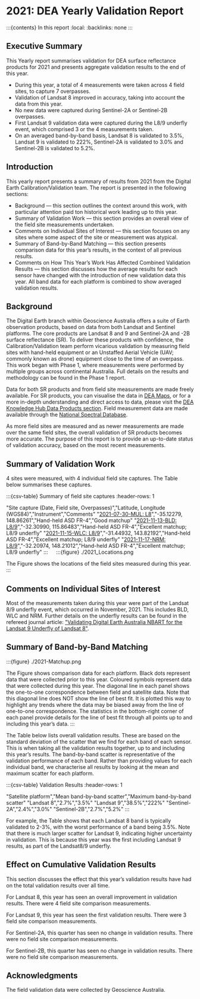 # 2021: DEA Yearly Validation Report

:::{contents} In this report
:local:
:backlinks: none
:::

## Executive Summary

This Yearly report summarises validation for DEA surface reflectance products for 2021
and presents aggregate validation results to the end of this year.

* During this year, a total of 4 measurements were taken across 4 field sites, to capture 7 overpasses.
* Validation of Landsat 8 improved in accuracy, taking into account the data from this year.
* No new data were captured during Sentinel-2A or Sentinel-2B overpasses.
* First Landsat 9 validation data were captured during the L8/9 underfly event, which comprised 3 or the 4 measurements taken.
* On an averaged band-by-band basis, Landsat 8 is validated to 3.5%, Landsat 9 is validated to 222%, Sentinel-2A is validated to 3.0% and Sentinel-2B is validated to 5.2%.

## Introduction

This yearly report presents a summary of results from 2021 from the Digital Earth
Calibration/Validation team. The report is presented in the following sections:

* Background &mdash; this section outlines the context around this work, with particular attention paid ton historical work leading up to this year.
* Summary of Validation Work &mdash; this section provides an overall view of the field site measurements undertaken.
* Comments on Individual Sites of Interest &mdash; this section focuses on any sites where some aspect of the site or measurement was atypical.
* Summary of Band-by-Band Matching &mdash; this section presents comparison data for this year’s results, in the context of all previous results.
* Comments on How This Year’s Work Has Affected Combined Validation Results &mdash; this section discusses how the average results for each sensor have changed with the introduction of new validation data this year. All band data for each platform is combined to show averaged validation results.

## Background

The Digital Earth branch within Geoscience Australia offers a suite of Earth observation products, based on data from
both Landsat and Sentinel platforms. The core products are Landsat 8 and 9 and Sentinel-2A and -2B surface reflectance (SR).
To deliver these products with confidence, the Calibration/Validation team perform vicarious validation
by measuring field sites with hand-held equipment or an Unstaffed Aerial Vehicle (UAV; commonly known as drone) equipment
close to the time of an overpass. This work began with Phase 1, where measurements were performed by multiple groups
across continental Australia. Full details on the results and methodology can be found in the Phase 1 report.

Data for both SR products and from field site measurements are made freely available. For SR products, you can visualise
the data in [DEA Maps](https://maps.dea.ga.gov.au/), or for a more in-depth understanding and direct access to data, please visit the [DEA Knowledge Hub Data Products section](https://knowledge.dea.ga.gov.au/data/). Field measurement data are made available through the [National Spectral Database](https://www.ga.gov.au/scientific-topics/dea/dea-data-and-products/national-spectral-database).

As more field sites are measured and as newer measurements are made over the same field sites, the overall validation of
SR products becomes more accurate. The purpose of this report is to provide an up-to-date status of validation accuracy,
based on the most recent measurements.
 
## Summary of Validation Work

4 sites were measured, with 4 individual field site captures. The Table below summarises these captures.

:::{csv-table} Summary of field site captures
:header-rows: 1

"Site capture (Date, Field site, Overpasses)","Latitude, Longitude (WGS84)","Instrument","Comments"
"<a href='/validation/site-report/2021-07-30-MUL/'>2021-07-30-MUL: L8</a>","-35.12279, 148.86261","Hand-held ASD FR-4","Good matchup"
"<a href='/validation/site-report/2021-11-13-BLD/'>2021-11-13-BLD: L8/9</a>","-32.30990, 115.86483","Hand-held ASD FR-4","Excellent matchup; L8/9 underfly"
"<a href='/validation/site-report/2021-11-15-WLC/'>2021-11-15-WLC: L8/9</a>","-31.44932, 143.82192","Hand-held ASD FR-4","Excellent matchup; L8/9 underfly"
"<a href='/validation/site-report/2021-11-17-NRM/'>2021-11-17-NRM: L8/9</a>","-32.20974, 148.21012","Hand-held ASD FR-4","Excellent matchup; L8/9 underfly"
:::
 
:::{figure} ./2021_Locations.png

The Figure shows the locations of the field sites measured during this year.
::: 

## Comments on Individual Sites of Interest

Most of the measurements taken during this year were part of the Landsat 8/9 underfly event, which occurred in November, 2021.
This includes BLD, WLC and NRM. Further details on the underfly results can be found in the refereed journal article: <a href="https://doi.org/10.3390/rs16071233">"Validating Digital Earth Australia NBART for the Landsat 9 Underfly of Landsat 8"</a>.
     
## Summary of Band-by-Band Matching

:::{figure} ./2021-Matchup.png

The Figure shows comparison data for each platform. Black dots represent data that were collected prior to this year.
Coloured symbols represent data that were collected during this year. The diagonal line in each panel shows the
one-to-one correspondence between field and satellite data. Note that this diagonal line does NOT show the line of best
fit. It is plotted this way to highlight any trends where the data may be biased away from the line of one-to-one
correspondence. The statistics in the bottom-right corner of each panel provide details for the line of best fit
through all points up to and including this year’s data.
:::

The Table below lists overall validation results. These are based on the standard deviation of the scatter that we find
for each band of each sensor. This is when taking all the validation results together, up to and including this year’s
results. The band-by-band scatter is representative of the validation performance of each band. Rather than providing
values for each individual band, we characterise all results by looking at the mean and maximum scatter for each
platform.

:::{csv-table} Validation Results
:header-rows: 1

"Satellite platform","Mean band-by-band scatter","Maximum band-by-band scatter"
"Landsat 8","2.7%","3.5%"
"Landsat 9","38.5%","222%"
"Sentinel-2A","2.4%","3.0%"
"Sentinel-2B","2.7%","5.2%"
:::

For example, the Table shows that each Landsat 8 band is typically validated to 2-3%, with the worst performance
of a band being 3.5%. Note that there is much larger scatter for Landsat 9, indicating higher uncertainty in validation.
This is because this year was the first including Landsat 9 results, as part of the Landsat8/9 underfly.

## Effect on Cumulative Validation Results

This section discusses the effect that this year’s validation results have had on the total validation
results over all time.

For Landsat 8, this year has seen an overall improvement in validation results. There were 4 field site comparison
measurements.

For Landsat 9, this year has seen the first validation results. There were 3 field site comparison
measurements.

For Sentinel-2A, this quarter has seen no change in validation results. There were no field site comparison
measurements.

For Sentinel-2B, this quarter has seen no change in validation results. There were no field site comparison
measurements.

## Acknowledgments
 
The field validation data were collected by Geoscience Australia. 

